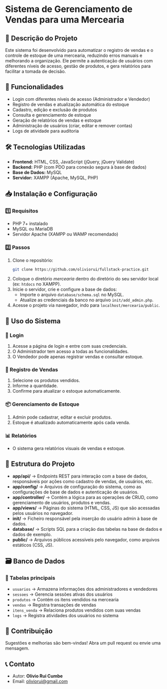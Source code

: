 # Sistema de Gerenciamento de Vendas para uma Mercearia

## 📌 Descrição do Projeto
Este sistema foi desenvolvido para automatizar o registro de vendas e o controle de estoque de uma mercearia, reduzindo erros manuais e melhorando a organização. Ele permite a autenticação de usuários com diferentes níveis de acesso, gestão de produtos, e gera relatórios para facilitar a tomada de decisão.

## 🚀 Funcionalidades
- Login com diferentes níveis de acesso (Administrador e Vendedor)
- Registro de vendas e atualização automática do estoque
- Cadastro, edição e exclusão de produtos
- Consulta e gerenciamento de estoque
- Geração de relatórios de vendas e estoque
- Administração de usuários (criar, editar e remover contas)
- Logs de atividade para auditoria

## 🛠 Tecnologias Utilizadas
- **Frontend:** HTML, CSS, JavaScript (jQuery, jQuery Validate)
- **Backend:** PHP (com PDO para conexão segura à base de dados)
- **Base de Dados:** MySQL
- **Servidor:** XAMPP (Apache, MySQL, PHP)

## 📥 Instalação e Configuração
### 1️⃣ Requisitos
- PHP 7+ instalado
- MySQL ou MariaDB
- Servidor Apache (XAMPP ou WAMP recomendado)

### 2️⃣ Passos
1. Clone o repositório:
   ```sh
   git clone https://github.com/oliviorui/fullstack-practice.git
   ```
2. Coloque o diretório *mercearia* dentro do diretório do seu servidor local (ex: `htdocs` no XAMPP).
3. Inicie o servidor, crie e configure a base de dados:
   - Importe o arquivo `database/schema.sql` no MySQL.
   - Atualize as credenciais da banco no arquivo `init/add_admin.php`.
4. Acesse o projeto via navegador, indo para `localhost/mercearia/public`.

## 📌 Uso do Sistema
### 🔑 Login
1. Acesse a página de login e entre com suas credenciais.
2. O Administrador tem acesso a todas as funcionalidades.
3. O Vendedor pode apenas registrar vendas e consultar estoque.

### 🛒 Registro de Vendas
1. Selecione os produtos vendidos.
2. Informe a quantidade.
3. Confirme para atualizar o estoque automaticamente.

### 📦 Gerenciamento de Estoque
1. Admin pode cadastrar, editar e excluir produtos.
2. Estoque é atualizado automaticamente após cada venda.

### 📊 Relatórios
- O sistema gera relatórios visuais de vendas e estoque.

## 📂 Estrutura do Projeto
- **app/api/** → Endpoints REST para interação com a base de dados, responsáveis por ações como cadastro de vendas, de usuários, etc.
- **app/config/** → Arquivos de configuração do sistema, como as configurações de base de dados e autenticação de usuários.
- **app/controller/** → Contém a lógica para as operações de CRUD, como gerenciamento de usuários, produtos e vendas.
- **app/views/** → Páginas do sistema (HTML, CSS, JS) que são acessadas pelos usuários no navegador.
- **init/** → Ficheiro responsável pela inserção do usuário admin à base de dados.
- **database/** → Scripts SQL para a criação das tabelas na base de dados e dados de exemplo.
- **public/** → Arquivos públicos acessíveis pelo navegador, como arquivos estáticos (CSS, JS).


## 🗃️ Banco de Dados
### 📌 Tabelas principais
- `usuarios` → Armazena informações dos administradores e vendedores
- `sessoes` → Gerencia sessões ativas dos usuários
- `produtos` → Contém os itens vendidos na mercearia
- `vendas` → Registra transações de vendas
- `itens_venda` → Relaciona produtos vendidos com suas vendas
- `logs` → Registra atividades dos usuários no sistema

## 🤝 Contribuição
Sugestões e melhorias são bem-vindas! Abra um pull request ou envie uma mensagem.

## 📞 Contato
- Autor: **Olívio Rui Cumbe**
- Email: [oliviorui@gmail.com](mailto:oliviorui@gmail.com)